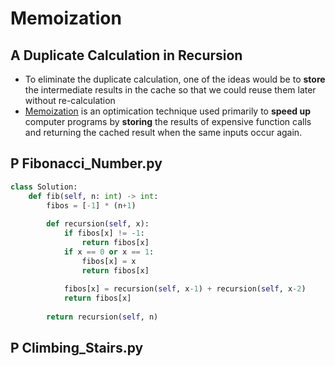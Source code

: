 # Memoization

## A Duplicate Calculation in Recursion
- To eliminate the duplicate calculation, one of the ideas would be to **store** the intermediate results in the cache so that we could reuse them later without re-calculation
- [Memoization](https://en.wikipedia.org/wiki/Memoization) is an optimication technique used primarily to **speed up** computer programs by **storing** the results of expensive function calls and returning the cached result when the same inputs occur again.

## P Fibonacci_Number.py
```python
class Solution:
    def fib(self, n: int) -> int:
        fibos = [-1] * (n+1)
        
        def recursion(self, x):
            if fibos[x] != -1:
                return fibos[x]
            if x == 0 or x == 1:
                fibos[x] = x
                return fibos[x]
            
            fibos[x] = recursion(self, x-1) + recursion(self, x-2)
            return fibos[x]
            
        return recursion(self, n)
```

## P Climbing_Stairs.py
```python

```
